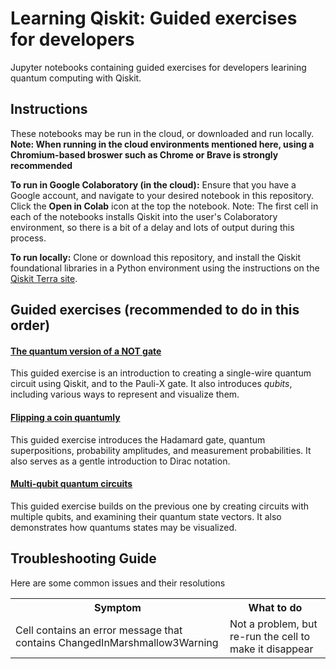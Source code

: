 # Learning Qiskit: Guided exercises for developers
Jupyter notebooks containing guided exercises for developers learining quantum computing with Qiskit.

## Instructions
These notebooks may be run in the cloud, or downloaded and run locally. **Note: When running in the cloud environments mentioned here, using a Chromium-based broswer such as Chrome or Brave is strongly recommended**

**To run in Google Colaboratory (in the cloud):** Ensure that you have a Google account, and navigate to your desired notebook in this repository. Click the **Open in Colab** icon at the top the notebook.
Note: The first cell in each of the notebooks installs Qiskit into the user's Colaboratory environment, so there is a bit of a delay and lots of output during this process.  

**To run locally:** Clone or download this repository, and install the Qiskit foundational libraries in a Python environment using the instructions on the [Qiskit Terra site](https://qiskit.org/terra).

## Guided exercises (recommended to do in this order)
#### [The quantum version of a NOT gate](./quantum_not_gate_qiskit.ipynb)
This guided exercise is an introduction to creating a single-wire quantum circuit using Qiskit, and to the Pauli-X gate. It also introduces *qubits*, including various ways to represent and visualize them. 

#### [Flipping a coin quantumly](./quantum_coin_flipping.ipynb)
This guided exercise introduces the Hadamard gate, quantum superpositions, probability amplitudes, and measurement probabilities. It also serves as a gentle introduction to Dirac notation.

#### [Multi-qubit quantum circuits](./multi_qubit_circuits.ipynb)
This guided exercise builds on the previous one by creating circuits with multiple qubits, and examining their quantum state vectors. It also demonstrates how quantums states may be visualized.

## Troubleshooting Guide
Here are some common issues and their resolutions
<table>
    <tr>
        <th>Symptom</th>
        <th>What to do</th>
    </tr>
    <tr>
        <td>Cell contains an error message that contains ChangedInMarshmallow3Warning</td>
        <td>Not a problem, but re-run the cell to make it disappear</td>
    </tr>
</table>
